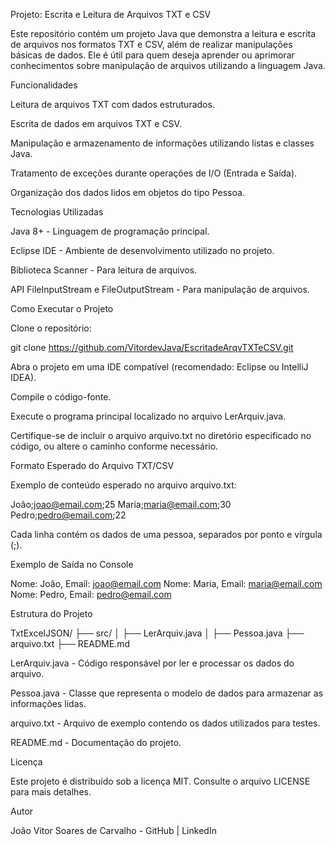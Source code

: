 Projeto: Escrita e Leitura de Arquivos TXT e CSV

Este repositório contém um projeto Java que demonstra a leitura e escrita de arquivos nos formatos TXT e CSV, além de realizar manipulações básicas de dados. Ele é útil para quem deseja aprender ou aprimorar conhecimentos sobre manipulação de arquivos utilizando a linguagem Java.

Funcionalidades

Leitura de arquivos TXT com dados estruturados.

Escrita de dados em arquivos TXT e CSV.

Manipulação e armazenamento de informações utilizando listas e classes Java.

Tratamento de exceções durante operações de I/O (Entrada e Saída).

Organização dos dados lidos em objetos do tipo Pessoa.

Tecnologias Utilizadas

Java 8+ - Linguagem de programação principal.

Eclipse IDE - Ambiente de desenvolvimento utilizado no projeto.

Biblioteca Scanner - Para leitura de arquivos.

API FileInputStream e FileOutputStream - Para manipulação de arquivos.

Como Executar o Projeto

Clone o repositório:

git clone https://github.com/VitordevJava/EscritadeArqvTXTeCSV.git

Abra o projeto em uma IDE compatível (recomendado: Eclipse ou IntelliJ IDEA).

Compile o código-fonte.

Execute o programa principal localizado no arquivo LerArquiv.java.

Certifique-se de incluir o arquivo arquivo.txt no diretório especificado no código, ou altere o caminho conforme necessário.

Formato Esperado do Arquivo TXT/CSV

Exemplo de conteúdo esperado no arquivo arquivo.txt:

João;joao@email.com;25
Maria;maria@email.com;30
Pedro;pedro@email.com;22

Cada linha contém os dados de uma pessoa, separados por ponto e vírgula (;).

Exemplo de Saída no Console

Nome: João, Email: joao@email.com
Nome: Maria, Email: maria@email.com
Nome: Pedro, Email: pedro@email.com

Estrutura do Projeto

TxtExcelJSON/
├── src/
│   ├── LerArquiv.java
│   ├── Pessoa.java
├── arquivo.txt
├── README.md

LerArquiv.java - Código responsável por ler e processar os dados do arquivo.

Pessoa.java - Classe que representa o modelo de dados para armazenar as informações lidas.

arquivo.txt - Arquivo de exemplo contendo os dados utilizados para testes.

README.md - Documentação do projeto.

Licença

Este projeto é distribuído sob a licença MIT. Consulte o arquivo LICENSE para mais detalhes.

Autor

João Vitor Soares de Carvalho - GitHub | LinkedIn
